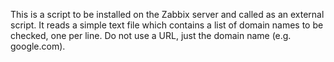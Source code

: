 This is a script to be installed on the Zabbix server and called as an external script. It reads a simple text file which contains a list of domain names to be checked, one per line. Do not use a URL, just the domain name (e.g. google.com). 